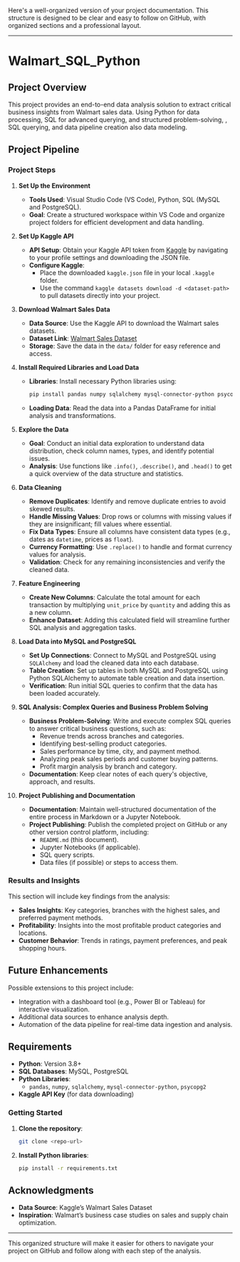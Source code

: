 Here's a well-organized version of your project documentation. This structure is designed to be clear and easy to follow on GitHub, with organized sections and a professional layout.

---

# Walmart_SQL_Python

## Project Overview
This project provides an end-to-end data analysis solution to extract critical business insights from Walmart sales data. Using Python for data processing, SQL for advanced querying, and structured problem-solving, , SQL querying, and data pipeline creation also data modeling.

## Project Pipeline

### Project Steps

1. **Set Up the Environment**
   - **Tools Used**: Visual Studio Code (VS Code), Python, SQL (MySQL and PostgreSQL).
   - **Goal**: Create a structured workspace within VS Code and organize project folders for efficient development and data handling.

2. **Set Up Kaggle API**
   - **API Setup**: Obtain your Kaggle API token from [Kaggle](https://www.kaggle.com/) by navigating to your profile settings and downloading the JSON file.
   - **Configure Kaggle**:
     - Place the downloaded `kaggle.json` file in your local `.kaggle` folder.
     - Use the command `kaggle datasets download -d <dataset-path>` to pull datasets directly into your project.

3. **Download Walmart Sales Data**
   - **Data Source**: Use the Kaggle API to download the Walmart sales datasets.
   - **Dataset Link**: [Walmart Sales Dataset](https://www.kaggle.com/datasets)
   - **Storage**: Save the data in the `data/` folder for easy reference and access.

4. **Install Required Libraries and Load Data**
   - **Libraries**: Install necessary Python libraries using:
     ```bash
     pip install pandas numpy sqlalchemy mysql-connector-python psycopg2
     ```
   - **Loading Data**: Read the data into a Pandas DataFrame for initial analysis and transformations.

5. **Explore the Data**
   - **Goal**: Conduct an initial data exploration to understand data distribution, check column names, types, and identify potential issues.
   - **Analysis**: Use functions like `.info()`, `.describe()`, and `.head()` to get a quick overview of the data structure and statistics.

6. **Data Cleaning**
   - **Remove Duplicates**: Identify and remove duplicate entries to avoid skewed results.
   - **Handle Missing Values**: Drop rows or columns with missing values if they are insignificant; fill values where essential.
   - **Fix Data Types**: Ensure all columns have consistent data types (e.g., dates as `datetime`, prices as `float`).
   - **Currency Formatting**: Use `.replace()` to handle and format currency values for analysis.
   - **Validation**: Check for any remaining inconsistencies and verify the cleaned data.

7. **Feature Engineering**
   - **Create New Columns**: Calculate the total amount for each transaction by multiplying `unit_price` by `quantity` and adding this as a new column.
   - **Enhance Dataset**: Adding this calculated field will streamline further SQL analysis and aggregation tasks.

8. **Load Data into MySQL and PostgreSQL**
   - **Set Up Connections**: Connect to MySQL and PostgreSQL using `SQLAlchemy` and load the cleaned data into each database.
   - **Table Creation**: Set up tables in both MySQL and PostgreSQL using Python SQLAlchemy to automate table creation and data insertion.
   - **Verification**: Run initial SQL queries to confirm that the data has been loaded accurately.

9. **SQL Analysis: Complex Queries and Business Problem Solving**
   - **Business Problem-Solving**: Write and execute complex SQL queries to answer critical business questions, such as:
     - Revenue trends across branches and categories.
     - Identifying best-selling product categories.
     - Sales performance by time, city, and payment method.
     - Analyzing peak sales periods and customer buying patterns.
     - Profit margin analysis by branch and category.
   - **Documentation**: Keep clear notes of each query's objective, approach, and results.

10. **Project Publishing and Documentation**
    - **Documentation**: Maintain well-structured documentation of the entire process in Markdown or a Jupyter Notebook.
    - **Project Publishing**: Publish the completed project on GitHub or any other version control platform, including:
      - `README.md` (this document).
      - Jupyter Notebooks (if applicable).
      - SQL query scripts.
      - Data files (if possible) or steps to access them.

### Results and Insights

This section will include key findings from the analysis:

- **Sales Insights**: Key categories, branches with the highest sales, and preferred payment methods.
- **Profitability**: Insights into the most profitable product categories and locations.
- **Customer Behavior**: Trends in ratings, payment preferences, and peak shopping hours.

## Future Enhancements
Possible extensions to this project include:

- Integration with a dashboard tool (e.g., Power BI or Tableau) for interactive visualization.
- Additional data sources to enhance analysis depth.
- Automation of the data pipeline for real-time data ingestion and analysis.

## Requirements

- **Python**: Version 3.8+
- **SQL Databases**: MySQL, PostgreSQL
- **Python Libraries**:
  - `pandas`, `numpy`, `sqlalchemy`, `mysql-connector-python`, `psycopg2`
- **Kaggle API Key** (for data downloading)

### Getting Started

1. **Clone the repository**:
   ```bash
   git clone <repo-url>
   ```
2. **Install Python libraries**:
   ```bash
   pip install -r requirements.txt
   ```


## Acknowledgments
- **Data Source**: Kaggle’s Walmart Sales Dataset
- **Inspiration**: Walmart’s business case studies on sales and supply chain optimization.

---

This organized structure will make it easier for others to navigate your project on GitHub and follow along with each step of the analysis.
